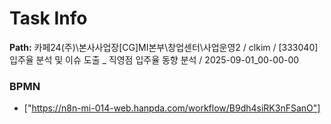 # Task Info

**Path:** 카페24(주)\본사사업장\[CG]MI본부\창업센터\사업운영2 / clkim / [333040] 입주율 분석 및 이슈 도출 _ 직영점 입주율 동향 분석 / 2025-09-01_00-00-00

### BPMN
- ["https://n8n-mi-014-web.hanpda.com/workflow/B9dh4siRK3nFSanO"]

